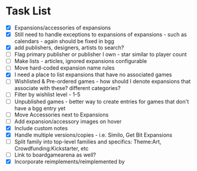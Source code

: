 
# Task List

- [X] Expansions/accessories of expansions
- [X] Still need to handle exceptions to expansions of expansions - such as calendars - again should be fixed in bgg
- [X] add publishers, designers, artists to search?
- [ ] Flag primary publisher or publisher I own - star similar to player count
- [ ] Make lists - articles, ignored expansions configurable
- [ ] Move hard-coded expansion name rules
- [X] I need a place to list expansions that have no associated games
- [ ] Wishlisted & Pre-ordered games - how should I denote expansions that associate with these? different categories?
- [ ] Filter by wishlist level - 1-5
- [ ] Unpublished games - better way to create entries for games that don't have a bgg entry yet
- [ ] Move Accessories next to Expansions
- [ ] Add expansion/accessory images on hover
- [X] Include custom notes
- [X] Handle multiple versions/copies - i.e. Similo, Get Bit Expansions
- [ ] Split family into top-level families and specifics: Theme:Art, Crowdfunding:Kickstarter, etc
- [ ] Link to boardgamearena as well?
- [X] Incorporate reimplements/reimplemented by
